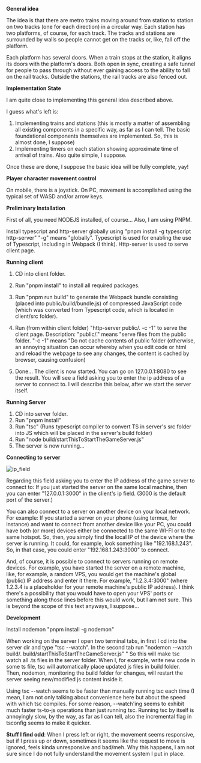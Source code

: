 **General idea**

The idea is that there are metro trains moving around from station to station on two tracks (one for each direction) in a circular way.
Each station has two platforms, of course, for each track. The tracks and stations are surrounded by walls so people cannot get on the tracks or, like, fall off the platform. 

Each platform has several doors. When a train stops at the station, it aligns its doors with the platform's doors. Both open in sync, creating a safe tunnel for people to pass through without ever gaining access to the ability to fall on the rail tracks.
Outside the stations, the rail tracks are also fenced out.

**Implementation State**

I am quite close to implementing this general idea described above.

I guess what's left is:

1. Implementing trains and stations (this is mostly a matter of assembling all existing components in a specific way, as far as I can tell. The basic foundational components themselves are implemented. So, this is almost done, I suppose)
2. Implementing timers on each station showing approximate time of arrival of trains. Also quite simple, I suppose.

Once these are done, I suppose the basic idea will be fully complete, yay!

**Player character movement control**

On mobile, there is a joystick.
On PC, movement is accomplished using the typical set of WASD and/or arrow keys.

**Preliminary Installation**

First of all, you need NODEJS installed, of course... Also, I am using PNPM.

Install typescript and http-server globally using "pnpm install -g typescript http-server"
"-g" means "globally".
Typescript is used for enabling  the use of Typescript, including in Webpack (I think).
Http-server is used to serve client page.

**Running client**

1. CD into client folder.
2. Run "pnpm install" to install all required packages.
3. Run "pnpm run build" to generate the Webpack bundle consisting (placed into public/build/bundle.js) of compressed JavaScript code (which was converted from Typescript code, which is located in client/src folder).
4. Run (from within client folder) "http-server public/. -c -1" to serve the client page.
Description:
"public/." means "serve files from the public folder.
"-c -1" means "Do not cache contents of public folder (otherwise, an annoying situation can occur whereby when you edit code or html and reload the webpage to see any changes, the content is cached by browser, causing confusion)

5. Done... The client is now started. You can go on 127.0.0.1:8080 to see the result. You will see a field asking you to enter the ip address of a server to connect to. I will describe this below, after we start the server itself.

**Running Server**

1. CD into server folder.
2. Run "pnpm install" 
3. Run "tsc" (Runs typescript compiler to convert TS in server's src folder into JS which will be placed in the server's build folder)
4. Run "node build/startThisToStartTheGameServer.js"
5. The server is now running...

**Connecting to server**


![ip_field](https://github.com/user-attachments/assets/0f5a1518-683f-4f93-8304-534a3f5ed50a)

Regarding this field asking you to enter the IP address of the game server to connect to:
If you just started the server on the same local machine, then you can enter "127.0.0.1:3000" in the client's ip field. 
(3000 is the default port of the server.)

You can also connect to a server on another device on your local network. For example: If you started a server on your phone (using termux, for instance) and want to connect from another device like your PC, you could have both (or more) devices either be connected to the same WI-FI or to the same hotspot. So, then, you simply find the local IP of the device where the server is running. It could, for example, look something like "192.168.1.243". So, in that case, you could enter "192.168.1.243:3000" to connect.

And, of course, it is possible to connect to servers running on remote devices. For example, you have started the server on a remote machine, like, for example, a random VPS, you would get the machine's global (public) IP address and enter it there.
For example, "1.2.3.4:3000" (where 1.2.3.4 is a placeholder for your remote machine's public IP address).
I think there's a possibility that you would have to open your VPS' ports or something along those lines before this would work, but I am not sure. This is beyond the scope of this text anyways, I suppose...

**Development**

Install nodemon "pnpm install -g nodemon"

When working on the server I open two terminal tabs, in first I cd into the server dir and type "tsc --watch". 
In the second tab run "nodemon --watch build/. build/startThisToStartTheGameServer.js"
"
So this will make tsc  watch all .ts files in the server folder. 
When I, for example, write new code in some ts file, tsc will automatically place updated js files in build folder. Then, nodemon, monitoring the build folder for changes, will restart the server seeing new/modified js content inside it.

Using tsc --watch seems to be faster than manually running tsc each time (I mean, I am not only talking about convenience here but about the speed with which tsc compiles. For some reason,
--watch'ing seems to exhibit much faster ts-to-js operations than just running tsc. Running tsc by itself is annoyingly slow, by the way, as far as I can tell, 
also the incremental flag in tsconfig seems to make it quicker.



**Stuff I find odd**:
When I press left or right, the movement seems responsive, but if I press up or down, sometimes it seems like the request to move is ignored, feels kinda unresponsive and bad/meh. Why this happens, I am not sure since I do not fully understand the movement system I put in place.
